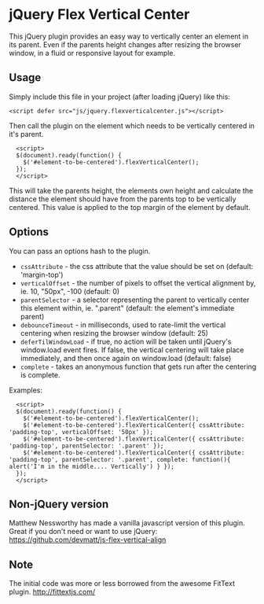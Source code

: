 jQuery Flex Vertical Center
===========================

This jQuery plugin provides an easy way to vertically center an element in its parent. Even if the parents height changes after resizing the browser window, in a fluid or responsive layout for example.


Usage
-----

Simply include this file in your project (after loading jQuery) like this:

```<script defer src="js/jquery.flexverticalcenter.js"></script>```

Then call the plugin on the element which needs to be vertically centered in it's parent.

```
  <script>
  $(document).ready(function() {
    $('#element-to-be-centered').flexVerticalCenter();
  });
  </script>
```

This will take the parents height, the elements own height and calculate the distance the element should have from the parents top to be vertically centered. This value is applied to the top margin of the element by default.


Options
-------

You can pass an options hash to the plugin.

 - `cssAttribute` - the css attribute that the value should be set on (default: 'margin-top')
 - `verticalOffset` - the number of pixels to offset the vertical alignment by, ie. 10, "50px", -100 (default: 0)
 - `parentSelector` - a selector representing the parent to vertically center this element within, ie. ".parent" (default: the element's immediate parent)
 - `debounceTimeout` - in milliseconds, used to rate-limit the vertical centering when resizing the browser window (default: 25)
 - `deferTilWindowLoad` - if true, no action will be taken until jQuery's window.load event fires. If false, the vertical centering will take place immediately, and then once again on window.load (default: false)
 - `complete` - takes an anonymous function that gets run after the centering is complete. 

Examples:

```
  <script>
  $(document).ready(function() {
    $('#element-to-be-centered').flexVerticalCenter();
    $('#element-to-be-centered').flexVerticalCenter({ cssAttribute: 'padding-top', verticalOffset: '50px' });
    $('#element-to-be-centered').flexVerticalCenter({ cssAttribute: 'padding-top', parentSelector: '.parent' });
    $('#element-to-be-centered').flexVerticalCenter({ cssAttribute: 'padding-top', parentSelector: '.parent', complete: function(){ alert('I'm in the middle.... Vertically') } });
  });
  </script>
```

Non-jQuery version
------------------

Matthew Nessworthy has made a vanilla javascript version of this plugin. Great if you don't need or want to use jQuery: https://github.com/devmatt/js-flex-vertical-align


Note
----

The initial code was more or less borrowed from the awesome FitText plugin. http://fittextjs.com/
